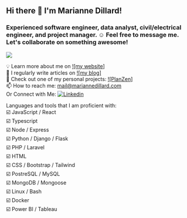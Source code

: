 ## Hi there 👋 I'm Marianne Dillard!

### Experienced software engineer, data analyst, civil/electrical engineer, and project manager. ☺️  Feel free to message me. Let's collaborate on something awesome!

![](https://komarev.com/ghpvc/?username=dillardm89)


   💡 Learn more about me on [![my website]](https://www.mariannedillard.com)  
   📄 I regularly write articles on [![my blog]](https://www.mariannedillard.com/blog)  
   💚 Check out one of my personal projects: [![PlanZen]](https://planzen.mariannedillard.com)  
   📫 How to reach me: mail@mariannedillard.com  
   Or Connect with Me: [![Linkedin](https://i.stack.imgur.com/gVE0j.png)](https://www.linkedin.com/in/dillardm)  

Languages and tools that I am proficient with:  
   ☑️ JavaScript / React  
   ☑️ Typescript  
   ☑️ Node / Express  
   ☑️ Python / Django / Flask  
   ☑️ PHP / Laravel  
   ☑️ HTML  
   ☑️ CSS / Bootstrap / Tailwind  
   ☑️ PostreSQL / MySQL  
   ☑️ MongoDB / Mongoose  
   ☑️ Linux / Bash  
   ☑️ Docker    
   ☑️ Power BI / Tableau  
